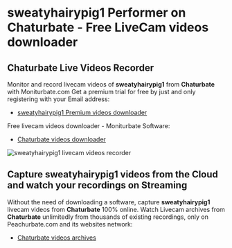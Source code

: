 # sweatyhairypig1 Performer on Chaturbate - Free LiveCam videos downloader

## Chaturbate Live Videos Recorder

Monitor and record livecam videos of **sweatyhairypig1** from **Chaturbate** with Moniturbate.com
Get a premium trial for free by just and only registering with your Email address:
* [sweatyhairypig1 Premium videos downloader](https://moniturbate.com/request-demo-licence-key.html)

Free livecam videos downloader - Moniturbate Software:
* [Chaturbate videos downloader](https://moniturbate.com/moniturbate-download-software.html)

![sweatyhairypig1 livecam videos recorder](https://peachurnet.com/templates/moniturbate-software.png)


## Capture sweatyhairypig1 videos from the Cloud and watch your recordings on Streaming

Without the need of downloading a software, capture **sweatyhairypig1** livecam videos from **Chaturbate** 100% online.
Watch Livecam archives from **Chaturbate** unlimitedly from thousands of existing recordings, only on Peachurbate.com and its websites network:
* [Chaturbate videos archives](https://peachurnet.com/)